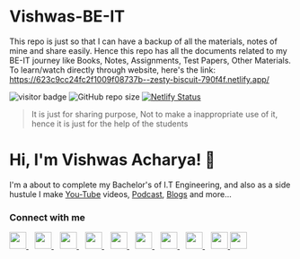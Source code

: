 # Vishwas-BE-IT
This repo is just so that I can have a backup of all the materials, notes of mine and share easily. Hence this repo has all the documents related to my BE-IT journey like Books, Notes, Assignments, Test Papers, Other Materials.
To learn/watch directly through website, here's the link: https://623c9cc24fc2f1009f08737b--zesty-biscuit-790f4f.netlify.app/

![visitor badge](https://visitor-badge.glitch.me/badge?page_id=vishwasrachary.visitor-badge)
<img alt="GitHub repo size" src="https://img.shields.io/github/repo-size/vishwasracharya/Vishwas-BE-IT?color=red">
[![Netlify Status](https://api.netlify.com/api/v1/badges/804e5410-d979-4846-bd0f-a98dd171d9ff/deploy-status)](https://app.netlify.com/sites/zesty-biscuit-790f4f/deploys)

> It is just for sharing purpose, Not to make a inappropriate use of it, hence it is just for the help of the students

# Hi, I'm Vishwas Acharya! 👋

I'm a about to complete my Bachelor's of I.T Engineering, and also as a side hustule I make [You-Tube](https://youtube.com/c/VishwasAcharya) videos, [Podcast](https://open.spotify.com/show/7DQt4atsshjsEG0Am49lHr?si=ii3DcV4JQT2CxOJWWidZKg&utm_source=copy-link), [Blogs](https://vishwasacharya.blogspot.com) and more...

### Connect with me
  <a href="https://twitter.com/vishwasracharya">
    <img width="30px" src="https://www.vectorlogo.zone/logos/twitter/twitter-official.svg" />
  </a>&ensp;
  <a href="https://www.linkedin.com/in/vishwasracharya">
    <img width="30px" src="https://www.vectorlogo.zone/logos/linkedin/linkedin-icon.svg" />
  </a>&ensp;
  <a href="http://vishwasracharya.herokuapp.com">
    <img width="30px" src="https://img.icons8.com/fluency/48/000000/domain.png" />
  </a>&ensp;
  <a href="https://www.instagram.com/vishwasracharya">
    <img width="30px" src="https://www.vectorlogo.zone/logos/instagram/instagram-icon.svg" />
  </a>&ensp;
  <a href="https://t.me/vishwasacharya">
    <img width="30px" src="https://www.vectorlogo.zone/logos/telegram/telegram-icon.svg" />
  </a>&ensp;
  <a href="https://vishwasacharya.blogspot.com">
    <img width="30px" src="https://img.icons8.com/color/48/000000/blogger.png" />
  </a>&ensp;
  <a href="https://youtube.com/c/VishwasAcharya">
    <img width="30px" src="https://www.vectorlogo.zone/logos/youtube/youtube-icon.svg" />
  </a>&ensp;
  <a href="https://snapchat.com/add/vishwasracharya">
    <img width="30px" src="https://www.vectorlogo.zone/logos/snapchat/snapchat-icon.svg" />
  </a>&ensp;
  <a href="https://facebook.com/vishwasracharya">
    <img width="30px" src="https://www.vectorlogo.zone/logos/facebook/facebook-icon.svg" />
  </a>
  <a href="https://stackoverflow.com/users/17306477/vishwas-acharya">
    <img width="30px" src="https://www.vectorlogo.zone/logos/stackoverflow/stackoverflow-icon.svg" />
  </a>
